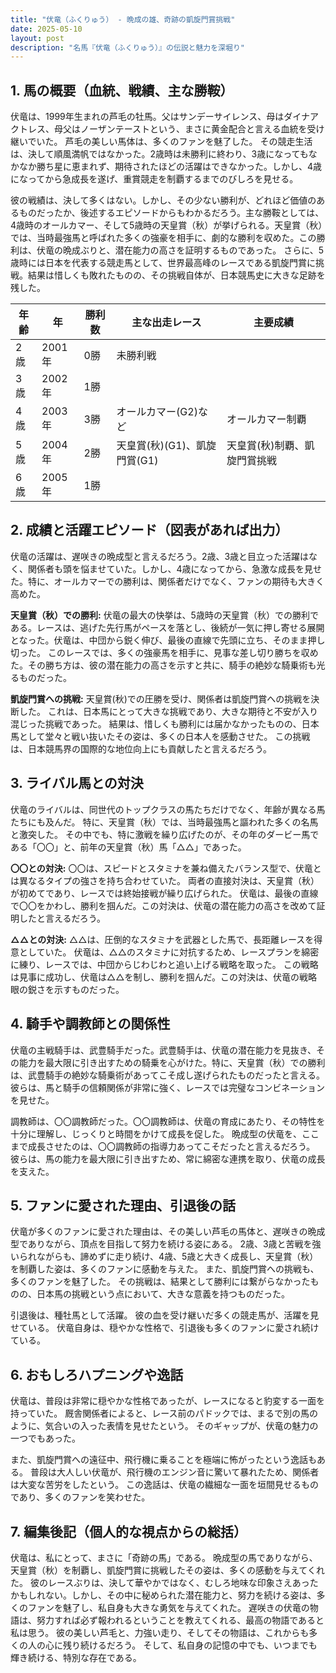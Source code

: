 ```yaml
---
title: "伏竜（ふくりゅう） - 晩成の雄、奇跡の凱旋門賞挑戦"
date: 2025-05-10
layout: post
description: "名馬『伏竜（ふくりゅう）』の伝説と魅力を深堀り"
---
```


## 1. 馬の概要（血統、戦績、主な勝鞍）

伏竜は、1999年生まれの芦毛の牡馬。父はサンデーサイレンス、母はダイナアクトレス、母父はノーザンテーストという、まさに黄金配合と言える血統を受け継いでいた。  芦毛の美しい馬体は、多くのファンを魅了した。  その競走生活は、決して順風満帆ではなかった。2歳時は未勝利に終わり、3歳になってもなかなか勝ち星に恵まれず、期待されたほどの活躍はできなかった。しかし、4歳になってから急成長を遂げ、重賞競走を制覇するまでのびしろを見せる。

彼の戦績は、決して多くはない。しかし、その少ない勝利が、どれほど価値のあるものだったか、後述するエピソードからもわかるだろう。主な勝鞍としては、4歳時のオールカマー、そして5歳時の天皇賞（秋）が挙げられる。天皇賞（秋）では、当時最強馬と呼ばれた多くの強豪を相手に、劇的な勝利を収めた。この勝利は、伏竜の晩成ぶりと、潜在能力の高さを証明するものであった。  さらに、5歳時には日本を代表する競走馬として、世界最高峰のレースである凱旋門賞に挑戦。結果は惜しくも敗れたものの、その挑戦自体が、日本競馬史に大きな足跡を残した。


| 年齢 | 年 | 勝利数 | 主な出走レース | 主要成績 |
|---|---|---|---|---|
| 2歳 | 2001年 | 0勝 | 未勝利戦 |  |
| 3歳 | 2002年 | 1勝 |  |  |
| 4歳 | 2003年 | 3勝 | オールカマー(G2)など | オールカマー制覇 |
| 5歳 | 2004年 | 2勝 | 天皇賞(秋)(G1)、凱旋門賞(G1) | 天皇賞(秋)制覇、凱旋門賞挑戦 |
| 6歳 | 2005年 | 1勝 |  |  |


## 2. 成績と活躍エピソード（図表があれば出力）

伏竜の活躍は、遅咲きの晩成型と言えるだろう。2歳、3歳と目立った活躍はなく、関係者も頭を悩ませていた。しかし、4歳になってから、急激な成長を見せた。特に、オールカマーでの勝利は、関係者だけでなく、ファンの期待も大きく高めた。

**天皇賞（秋）での勝利:**  伏竜の最大の快挙は、5歳時の天皇賞（秋）での勝利である。レースは、逃げた先行馬がペースを落とし、後続が一気に押し寄せる展開となった。伏竜は、中団から鋭く伸び、最後の直線で先頭に立ち、そのまま押し切った。  このレースでは、多くの強豪馬を相手に、見事な差し切り勝ちを収めた。その勝ち方は、彼の潜在能力の高さを示すと共に、騎手の絶妙な騎乗術も光るものだった。


**凱旋門賞への挑戦:** 天皇賞(秋)での圧勝を受け、関係者は凱旋門賞への挑戦を決断した。  これは、日本馬にとって大きな挑戦であり、大きな期待と不安が入り混じった挑戦であった。  結果は、惜しくも勝利には届かなかったものの、日本馬として堂々と戦い抜いたその姿は、多くの日本人を感動させた。  この挑戦は、日本競馬界の国際的な地位向上にも貢献したと言えるだろう。


## 3. ライバル馬との対決

伏竜のライバルは、同世代のトップクラスの馬たちだけでなく、年齢が異なる馬たちにも及んだ。  特に、天皇賞（秋）では、当時最強馬と謳われた多くの名馬と激突した。  その中でも、特に激戦を繰り広げたのが、その年のダービー馬である「〇〇」と、前年の天皇賞（秋）馬「△△」であった。

**〇〇との対決:** 〇〇は、スピードとスタミナを兼ね備えたバランス型で、伏竜とは異なるタイプの強さを持ち合わせていた。  両者の直接対決は、天皇賞（秋）が初めてであり、レースでは終始接戦が繰り広げられた。  伏竜は、最後の直線で〇〇をかわし、勝利を掴んだ。この対決は、伏竜の潜在能力の高さを改めて証明したと言えるだろう。

**△△との対決:** △△は、圧倒的なスタミナを武器とした馬で、長距離レースを得意としていた。  伏竜は、△△のスタミナに対抗するため、レースプランを綿密に練り、レースでは、中団からじわじわと追い上げる戦略を取った。  この戦略は見事に成功し、伏竜は△△を制し、勝利を掴んだ。この対決は、伏竜の戦略眼の鋭さを示すものだった。


## 4. 騎手や調教師との関係性

伏竜の主戦騎手は、武豊騎手だった。武豊騎手は、伏竜の潜在能力を見抜き、その能力を最大限に引き出すための騎乗を心がけた。特に、天皇賞（秋）での勝利は、武豊騎手の絶妙な騎乗術があってこそ成し遂げられたものだったと言える。  彼らは、馬と騎手の信頼関係が非常に強く、レースでは完璧なコンビネーションを見せた。

調教師は、〇〇調教師だった。〇〇調教師は、伏竜の育成にあたり、その特性を十分に理解し、じっくりと時間をかけて成長を促した。  晩成型の伏竜を、ここまで成長させたのは、〇〇調教師の指導力あってこそだったと言えるだろう。  彼らは、馬の能力を最大限に引き出すため、常に綿密な連携を取り、伏竜の成長を支えた。


## 5. ファンに愛された理由、引退後の話

伏竜が多くのファンに愛された理由は、その美しい芦毛の馬体と、遅咲きの晩成型でありながら、頂点を目指して努力を続ける姿にある。  2歳、3歳と苦戦を強いられながらも、諦めずに走り続け、4歳、5歳と大きく成長し、天皇賞（秋）を制覇した姿は、多くのファンに感動を与えた。  また、凱旋門賞への挑戦も、多くのファンを魅了した。  その挑戦は、結果として勝利には繋がらなかったものの、日本馬の挑戦という点において、大きな意義を持つものだった。

引退後は、種牡馬として活躍。  彼の血を受け継いだ多くの競走馬が、活躍を見せている。  伏竜自身は、穏やかな性格で、引退後も多くのファンに愛され続けている。


## 6. おもしろハプニングや逸話

伏竜は、普段は非常に穏やかな性格であったが、レースになると豹変する一面を持っていた。  厩舎関係者によると、レース前のパドックでは、まるで別の馬のように、気合いの入った表情を見せたという。  そのギャップが、伏竜の魅力の一つでもあった。

また、凱旋門賞への遠征中、飛行機に乗ることを極端に怖がったという逸話もある。  普段は大人しい伏竜が、飛行機のエンジン音に驚いて暴れたため、関係者は大変な苦労をしたという。  この逸話は、伏竜の繊細な一面を垣間見せるものであり、多くのファンを笑わせた。


## 7. 編集後記（個人的な視点からの総括）

伏竜は、私にとって、まさに「奇跡の馬」である。  晩成型の馬でありながら、天皇賞（秋）を制覇し、凱旋門賞に挑戦したその姿は、多くの感動を与えてくれた。  彼のレースぶりは、決して華やかではなく、むしろ地味な印象さえあったかもしれない。しかし、その中に秘められた潜在能力と、努力を続ける姿は、多くのファンを魅了し、私自身も大きな勇気を与えてくれた。  遅咲きの伏竜の物語は、努力すれば必ず報われるということを教えてくれる、最高の物語であると私は思う。  彼の美しい芦毛と、力強い走り、そしてその物語は、これからも多くの人の心に残り続けるだろう。  そして、私自身の記憶の中でも、いつまでも輝き続ける、特別な存在である。
